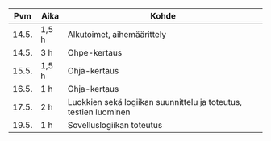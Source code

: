 |Pvm	| Aika	| Kohde		|
|-------|-------|---------------|
|14.5.	| 1,5 h	| Alkutoimet, aihemäärittely |
|14.5.  | 3 h	| Ohpe-kertaus |
|15.5.	| 1,5 h | Ohja-kertaus |
|16.5.	| 1 h	| Ohja-kertaus |
|17.5.	| 2 h 	| Luokkien sekä logiikan suunnittelu ja toteutus, testien luominen|
|19.5.	| 1 h	| Sovelluslogiikan toteutus |
